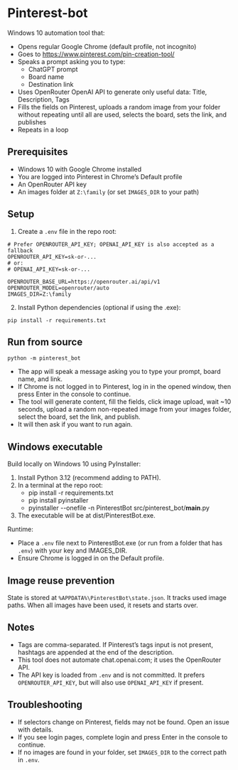 # Pinterest-bot

Windows 10 automation tool that:
- Opens regular Google Chrome (default profile, not incognito)
- Goes to https://www.pinterest.com/pin-creation-tool/
- Speaks a prompt asking you to type:
  - ChatGPT prompt
  - Board name
  - Destination link
- Uses OpenRouter OpenAI API to generate only useful data: Title, Description, Tags
- Fills the fields on Pinterest, uploads a random image from your folder without repeating until all are used, selects the board, sets the link, and publishes
- Repeats in a loop

## Prerequisites

- Windows 10 with Google Chrome installed
- You are logged into Pinterest in Chrome’s Default profile
- An OpenRouter API key
- An images folder at `Z:\family` (or set `IMAGES_DIR` to your path)

## Setup

1) Create a `.env` file in the repo root:
```
# Prefer OPENROUTER_API_KEY; OPENAI_API_KEY is also accepted as a fallback
OPENROUTER_API_KEY=sk-or-...
# or:
# OPENAI_API_KEY=sk-or-...

OPENROUTER_BASE_URL=https://openrouter.ai/api/v1
OPENROUTER_MODEL=openrouter/auto
IMAGES_DIR=Z:\family
```

2) Install Python dependencies (optional if using the .exe):
```
pip install -r requirements.txt
```

## Run from source

```
python -m pinterest_bot
```

- The app will speak a message asking you to type your prompt, board name, and link.
- If Chrome is not logged in to Pinterest, log in in the opened window, then press Enter in the console to continue.
- The tool will generate content, fill the fields, click image upload, wait ~10 seconds, upload a random non-repeated image from your images folder, select the board, set the link, and publish.
- It will then ask if you want to run again.

## Windows executable

Build locally on Windows 10 using PyInstaller:
1) Install Python 3.12 (recommend adding to PATH).
2) In a terminal at the repo root:
   - pip install -r requirements.txt
   - pip install pyinstaller
   - pyinstaller --onefile -n PinterestBot src/pinterest_bot/__main__.py
3) The executable will be at dist/PinterestBot.exe.

Runtime:
- Place a `.env` file next to PinterestBot.exe (or run from a folder that has `.env`) with your key and IMAGES_DIR.
- Ensure Chrome is logged in on the Default profile.

## Image reuse prevention

State is stored at `%APPDATA%\PinterestBot\state.json`. It tracks used image paths. When all images have been used, it resets and starts over.

## Notes

- Tags are comma-separated. If Pinterest’s tags input is not present, hashtags are appended at the end of the description.
- This tool does not automate chat.openai.com; it uses the OpenRouter API.
- The API key is loaded from `.env` and is not committed. It prefers `OPENROUTER_API_KEY`, but will also use `OPENAI_API_KEY` if present.

## Troubleshooting

- If selectors change on Pinterest, fields may not be found. Open an issue with details.
- If you see login pages, complete login and press Enter in the console to continue.
- If no images are found in your folder, set `IMAGES_DIR` to the correct path in `.env`.
